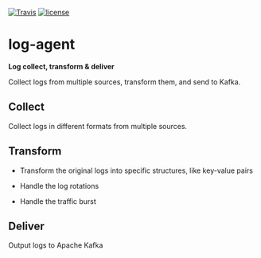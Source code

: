 [![Travis](https://travis-ci.org/xuwenyihust/log-agent.svg?branch=master)](https://travis-ci.org/xuwenyihust/log-agent)
[![license](https://img.shields.io/github/license/mashape/apistatus.svg?maxAge=2592000)](https://github.com/xuwenyihust/log-agent/blob/master/LICENSE)

# log-agent
**Log collect, transform & deliver**

Collect logs from multiple sources, transform them, and send to Kafka.

## Collect

Collect logs in different formats from multiple sources.

## Transform

* Transform the original logs into specific structures, like key-value pairs

* Handle the log rotations

* Handle the traffic burst


## Deliver

Output logs to Apache Kafka
